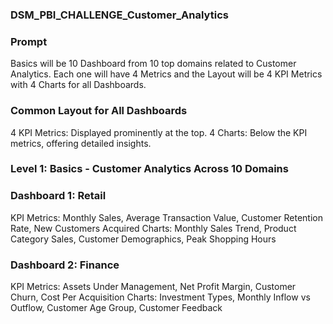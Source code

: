 ### DSM_PBI_CHALLENGE_Customer_Analytics

### **Prompt**

Basics will be 10 Dashboard from 10 top domains related to Customer Analytics. Each one will have 4 Metrics and the Layout will be 4 KPI Metrics with 4 Charts for all Dashboards.

### Common Layout for All Dashboards

4 KPI Metrics: Displayed prominently at the top.
4 Charts: Below the KPI metrics, offering detailed insights.

### Level 1: Basics - Customer Analytics Across 10 Domains

### Dashboard 1: Retail

KPI Metrics: Monthly Sales, Average Transaction Value, Customer Retention Rate, New Customers Acquired
Charts: Monthly Sales Trend, Product Category Sales, Customer Demographics, Peak Shopping Hours

### Dashboard 2: Finance

KPI Metrics: Assets Under Management, Net Profit Margin, Customer Churn, Cost Per Acquisition
Charts: Investment Types, Monthly Inflow vs Outflow, Customer Age Group, Customer Feedback
